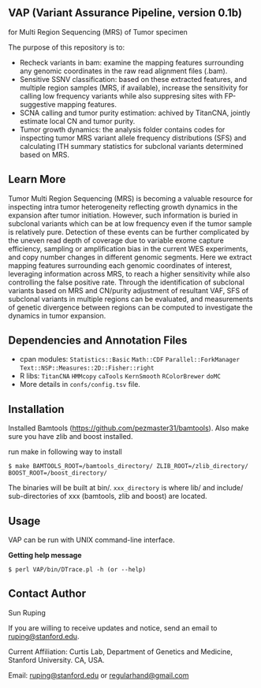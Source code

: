 ## VAP (Variant Assurance Pipeline, version 0.1b)
for Multi Region Sequencing (MRS) of Tumor specimen

The purpose of this repository is to:
* Recheck variants in bam: examine the mapping features surrounding any genomic coordinates in the raw read alignment files (.bam).
* Sensitive SSNV classification: based on these extracted features, and multiple region samples (MRS, if available), increase the sensitivity for calling low frequency variants while also suppresing sites with FP-suggestive mapping features.
* SCNA calling and tumor purity estimation: achived by TitanCNA, jointly estimate local CN and tumor purity.
* Tumor growth dynamics: the analysis folder contains codes for inspecting tumor MRS variant allele frequency distributions (SFS) and calculating ITH summary statistics for subclonal variants determined based on MRS.


Learn More
---
Tumor Multi Region Sequencing (MRS) is becoming a valuable resource for inspecting intra tumor heterogeneity reflecting growth dynamics in the expansion after tumor initiation. However, such information is buried in subclonal variants which can be at low frequency even if the tumor sample is relatively pure. Detection of these events can be further complicated by the uneven read depth of coverage due to variable exome capture efficiency, sampling or amplification bias in the current WES experiments, and copy number changes in different genomic segments. Here we extract mapping features surrounding each genomic coordinates of interest, leveraging information across MRS, to reach a higher sensitivity while also controlling the false positive rate. Through the identification of subclonal variants based on MRS and CN/purity adjustment of resultant VAF, SFS of subclonal variants in multiple regions can be evaluated, and measurements of genetic divergence between regions can be computed to investigate the dynamics in tumor expansion.


Dependencies and Annotation Files
---
* cpan modules: ``Statistics::Basic`` ``Math::CDF`` ``Parallel::ForkManager`` ``Text::NSP::Measures::2D::Fisher::right``
* R libs: ``TitanCNA`` ``HMMcopy`` ``caTools`` ``KernSmooth`` ``RColorBrewer`` ``doMC``
* More details in ``confs/config.tsv`` file.


Installation
---

Installed Bamtools (https://github.com/pezmaster31/bamtools). Also make sure you have zlib and boost installed.

run make in following way to install

	$ make BAMTOOLS_ROOT=/bamtools_directory/ ZLIB_ROOT=/zlib_directory/ BOOST_ROOT=/boost_directory/

The binaries will be built at bin/. ``xxx_directory`` is where lib/ and include/ sub-directories of xxx (bamtools, zlib and boost) are located.


Usage
---

VAP can be run with UNIX command-line interface.

**Getting help message**

	$ perl VAP/bin/DTrace.pl -h (or --help)



Contact Author
---
Sun Ruping

If you are willing to receive updates and notice, send an email to ruping@stanford.edu.

Current Affiliation:
Curtis Lab, Department of Genetics and Medicine, Stanford University. CA, USA.

Email: ruping@stanford.edu or regularhand@gmail.com
